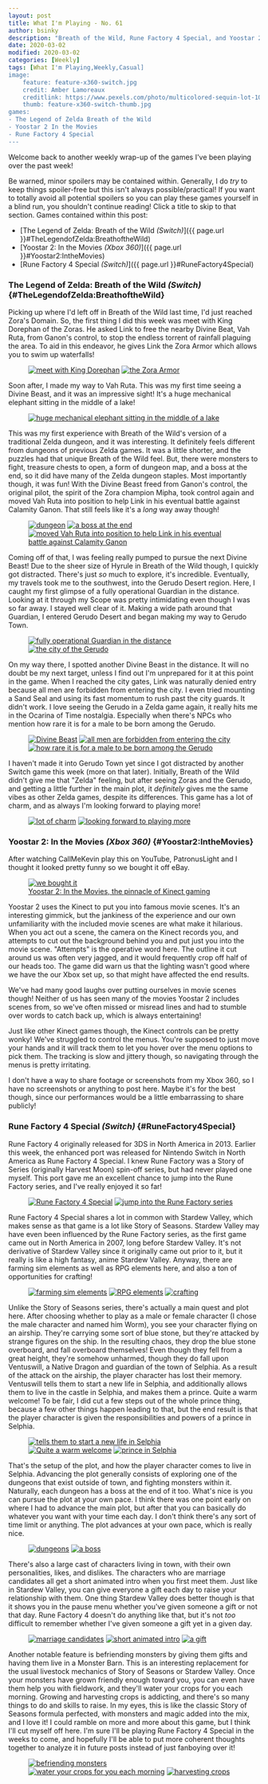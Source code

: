 ```yaml
---
layout: post
title: What I'm Playing - No. 61
author: bsinky
description: "Breath of the Wild, Rune Factory 4 Special, and Yoostar 2 on Xbox 360!"
date: 2020-03-02
modified: 2020-03-02
categories: [Weekly]
tags: [What I'm Playing,Weekly,Casual]
image:
    feature: feature-x360-switch.jpg
    credit: Amber Lamoreaux
    creditlink: https://www.pexels.com/photo/multicolored-sequin-lot-1089027/
    thumb: feature-x360-switch-thumb.jpg
games:
- The Legend of Zelda Breath of the Wild
- Yoostar 2 In the Movies
- Rune Factory 4 Special
---
```


Welcome back to another weekly wrap-up of the games I've been playing over the
past week!

Be warned, minor spoilers may be contained within. Generally, I do *try* to keep
things spoiler-free but this isn't always possible/practical! If you want to
totally avoid all potential spoilers so you can play these games yourself in a
blind run, you shouldn't continue reading! Click a title to skip to that
section. Games contained within this post:

 - [The Legend of Zelda: Breath of the Wild *(Switch)*]({{ page.url }}#TheLegendofZelda:BreathoftheWild)
 - [Yoostar 2: In the Movies *(Xbox 360)*]({{ page.url }}#Yoostar2:IntheMovies)
 - [Rune Factory 4 Special *(Switch)*]({{ page.url }}#RuneFactory4Special)

<!--more-->

### The Legend of Zelda: Breath of the Wild *(Switch)*    {#TheLegendofZelda:BreathoftheWild}

Picking up where I'd left off in Breath of the Wild last time, I'd just reached
Zora's Domain. So, the first thing I did this week was meet with King Dorephan
of the Zoras. He asked Link to free the nearby Divine Beat, Vah Ruta, from
Ganon's control, to stop the endless torrent of rainfall plaguing the area. To
aid in this endeavor, he gives Link the Zora Armor which allows you to swim up
waterfalls!

<figure class="half">
    <a href="https://i.imgur.com/jx7AGht.jpg"><img src="https://i.imgur.com/jx7AGhtm.jpg" alt="meet with King Dorephan"/></a>
    <a href="https://i.imgur.com/WQAExdp.jpg"><img src="https://i.imgur.com/WQAExdpm.jpg" alt="the Zora Armor"/></a>
</figure>

Soon after, I made my way to Vah Ruta. This was my first time seeing a Divine
Beast, and it was an impressive sight! It's a huge mechanical elephant sitting
in the middle of a lake!

<figure class="half center">
    <a href="https://i.imgur.com/PST4Mim.jpg"><img src="https://i.imgur.com/PST4Mimm.jpg" alt="huge mechanical elephant sitting in the middle of a lake"/>
    </a>
</figure>

This was my first experience with Breath of the Wild's version of a traditional
Zelda dungeon, and it was interesting. It definitely feels different from
dungeons of previous Zelda games. It was a little shorter, and the puzzles had
that unique Breath of the Wild feel. But, there were monsters to fight, treasure
chests to open, a form of dungeon map, and a boss at the end, so it did have
many of the Zelda dungeon staples. Most importantly though, it was fun! With the
Divine Beast freed from Ganon's control, the original pilot, the spirit of the
Zora champion Mipha, took control again and moved Vah Ruta into position to help
Link in his eventual battle against Calamity Ganon. That still feels like it's a
*long* way away though!

<figure class="third">
    <a href="https://i.imgur.com/POXPPr1.jpg"><img src="https://i.imgur.com/POXPPr1m.jpg" alt="dungeon"/></a>
    <a href="https://i.imgur.com/BAcjjrJ.jpg"><img src="https://i.imgur.com/BAcjjrJm.jpg" alt="a boss at the end"/></a>
    <a href="https://i.imgur.com/SUZO6Pc.jpg"><img src="https://i.imgur.com/SUZO6Pcm.jpg" alt="moved Vah Ruta into position to help Link in his eventual battle against Calamity Ganon"/></a>
</figure>

Coming off of that, I was feeling really pumped to pursue the next Divine Beast!
Due to the sheer size of Hyrule in Breath of the Wild though, I quickly got
distracted. There's just *so* much to explore, it's incredible. Eventually, my
travels took me to the southwest, into the Gerudo Desert region. Here, I caught
my first glimpse of a fully operational Guardian in the distance. Looking at it
through my Scope was pretty intimidating even though I was so far away. I stayed
well clear of it. Making a wide path around that Guardian, I entered Gerudo
Desert and began making my way to Gerudo Town.

<figure class="half">
    <a href="https://i.imgur.com/2pm0XMp.jpg"><img src="https://i.imgur.com/2pm0XMpm.jpg" alt="fully operational Guardian in the distance"/></a>
    <a href="https://i.imgur.com/KuayB9w.jpg"><img src="https://i.imgur.com/KuayB9wm.jpg" alt="the city of the Gerudo"/></a>
</figure>

On my way there, I spotted another Divine Beast in the distance. It will no
doubt be my next target, unless I find out I'm unprepared for it at this point
in the game. When I reached the city gates, Link was naturally denied entry
because all men are forbidden from entering the city. I even tried mounting a
Sand Seal and using its fast momentum to rush past the city guards. It didn't
work. I love seeing the Gerudo in a Zelda game again, it really hits me in the
Ocarina of Time nostalgia. Especially when there's NPCs who mention how rare it
is for a male to be born among the Gerudo.

<figure class="third">
    <a href="https://i.imgur.com/6WkRgge.jpg"><img src="https://i.imgur.com/6WkRggem.jpg" alt="Divine Beast"/></a>
    <a href="https://i.imgur.com/PyPWyUk.jpg"><img src="https://i.imgur.com/PyPWyUkm.jpg" alt="all men are forbidden from entering the city"/></a>
    <a href="https://i.imgur.com/Yivu9YA.jpg"><img src="https://i.imgur.com/Yivu9YAm.jpg" alt="how rare it is for a male to be born among the Gerudo"/></a>
</figure>

I haven't made it into Gerudo Town yet since I got distracted by another Switch
game this week (more on that later). Initially, Breath of the Wild didn't give
me that "Zelda" feeling, but after seeing Zoras and the Gerudo, and getting a
little further in the main plot, it *definitely* gives me the same vibes as
other Zelda games, despite its differences. This game has a lot of charm, and as
always I'm looking forward to playing more!

<figure class="half">
    <a href="https://i.imgur.com/vMHfwLF.jpg"><img src="https://i.imgur.com/vMHfwLFm.jpg" alt="lot of charm"/></a>
    <a href="https://i.imgur.com/pakipCm.jpg"><img src="https://i.imgur.com/pakipCmm.jpg" alt="looking forward to playing more"/></a>
</figure>

### Yoostar 2: In the Movies *(Xbox 360)*    {#Yoostar2:IntheMovies}

After watching CallMeKevin play this on YouTube, PatronusLight and I thought it
looked pretty funny so we bought it off eBay.

<figure class="third center">
    <a href="https://i.imgur.com/BPLBjAT.jpg"><img src="https://i.imgur.com/BPLBjATm.jpg" alt="we bought it"/>
        <figcaption>Yoostar 2: In the Movies, the pinnacle of Kinect gaming</figcaption>
    </a>
</figure>

Yoostar 2 uses the Kinect to put you into famous movie scenes. It's an
interesting gimmick, but the jankiness of the experience and our own
unfamiliarity with the included movie scenes are what make it hilarious. When
you act out a scene, the camera on the Kinect records you, and attempts to cut
out the background behind you and put just you into the movie scene. "Attempts"
is the operative word here. The outline it cut around us was often very jagged,
and it would frequently crop off half of our heads too. The game did warn us
that the lighting wasn't good where we have the our Xbox set up, so that might
have affected the end results.

We've had many good laughs over putting ourselves in movie scenes though!
Neither of us has seen many of the movies Yoostar 2 includes scenes from, so
we've often missed or misread lines and had to stumble over words to catch back
up, which is always entertaining!

Just like other Kinect games though, the Kinect controls can be pretty wonky!
We've struggled to control the menus. You're supposed to just move your hands
and it will track them to let you hover over the menu options to pick them. The
tracking is slow and jittery though, so navigating through the menus is pretty
irritating.

I don't have a way to share footage or screenshots from my Xbox 360, so I have
no screenshots or anything to post here. Maybe it's for the best though, since
our performances would be a little embarrassing to share publicly!

### Rune Factory 4 Special *(Switch)*    {#RuneFactory4Special}

Rune Factory 4 originally released for 3DS in North America in 2013. Earlier
this week, the enhanced port was released for Nintendo Switch in North America
as Rune Factory 4 Special. I knew Rune Factory was a Story of Series (originally
Harvest Moon) spin-off series, but had never played one myself. This port gave
me an excellent chance to jump into the Rune Factory series, and I've really
enjoyed it so far!

<figure class="half">
    <a href="https://i.imgur.com/56qO0hE.jpg"><img src="https://i.imgur.com/56qO0hEm.jpg" alt="Rune Factory 4 Special"/></a>
    <a href="https://i.imgur.com/hyqycEB.jpg"><img src="https://i.imgur.com/hyqycEBm.jpg" alt="jump into the Rune Factory series"/></a>
</figure>

Rune Factory 4 Special shares a lot in common with Stardew Valley, which makes
sense as that game is a lot like Story of Seasons. Stardew Valley may have even
been influenced by the Rune Factory series, as the first game came out in North
America in 2007, long before Stardew Valley. It's not derivative of Stardew
Valley since it originally came out prior to it, but it really is like a high
fantasy, anime Stardew Valley. Anyway, there are farming sim elements as well as
RPG elements here, and also a ton of opportunities for crafting!

<figure class="third">
    <a href="https://i.imgur.com/IcttwCr.jpg"><img src="https://i.imgur.com/IcttwCrm.jpg" alt="farming sim elements"/></a>
    <a href="https://i.imgur.com/JMFSUpt.jpg"><img src="https://i.imgur.com/JMFSUptm.jpg" alt="RPG elements"/></a>
    <a href="https://i.imgur.com/LPkvTgT.jpg"><img src="https://i.imgur.com/LPkvTgTm.jpg" alt="crafting"/></a>
</figure>

Unlike the Story of Seasons series, there's actually a main quest and plot here.
After choosing whether to play as a male or female character (I chose the male
character and named him Worm), you see your character flying on an airship.
They're carrying some sort of blue stone, but they're attacked by strange
figures on the ship. In the resulting chaos, they drop the blue stone overboard,
and fall overboard themselves! Even though they fell from a great height,
they're somehow unharmed, though they do fall upon Ventuswill, a Native Dragon
and guardian of the town of Selphia. As a result of the attack on the airship,
the player character has lost their memory. Ventuswill tells them to start a new
life in Selphia, and additionally allows them to live in the castle in Selphia,
and makes them a prince. Quite a warm welcome! To be fair, I did cut a few steps
out of the whole prince thing, because a few other things happen leading to
that, but the end result is that the player character is given the
responsibilities and powers of a prince in Selphia.

<figure class="third">
    <a href="https://i.imgur.com/m0qemj0.jpg"><img src="https://i.imgur.com/m0qemj0m.jpg" alt="tells them to start a new life in Selphia"/></a>
    <a href="https://i.imgur.com/QxfKPWI.jpg"><img src="https://i.imgur.com/QxfKPWIm.jpg" alt="Quite a warm welcome"/></a>
    <a href="https://i.imgur.com/dpypi9f.jpg"><img src="https://i.imgur.com/dpypi9fm.jpg" alt="prince in Selphia"/></a>
</figure>

That's the setup of the plot, and how the player character comes to live in
Selphia. Advancing the plot generally consists of exploring one of the dungeons
that exist outside of town, and fighting monsters within it. Naturally, each
dungeon has a boss at the end of it too. What's nice is you can pursue the plot
at your own pace. I think there was one point early on where I had to advance
the main plot, but after that you can basically do whatever you want with your
time each day. I don't think there's any sort of time limit or anything. The
plot advances at your own pace, which is really nice.

<figure class="half">
    <a href="https://i.imgur.com/6DLsn02.jpg"><img src="https://i.imgur.com/6DLsn02m.jpg" alt="dungeons"/></a>
    <a href="https://i.imgur.com/53rnlJT.jpg"><img src="https://i.imgur.com/53rnlJTm.jpg" alt="a boss"/></a>
</figure>

There's also a large cast of characters living in town, with their own
personalities, likes, and dislikes. The characters who are marriage candidates
all get a short animated intro when you first meet them. Just like in Stardew
Valley, you can give everyone a gift each day to raise your relationship with
them. One thing Stardew Valley does better though is that it shows you in the
pause menu whether you've given someone a gift or not that day. Rune Factory 4
doesn't do anything like that, but it's not *too* difficult to remember whether
I've given someone a gift yet in a given day.

<figure class="third">
    <a href="https://i.imgur.com/wbhpIXT.jpg"><img src="https://i.imgur.com/wbhpIXTm.jpg" alt="marriage candidates"/></a>
    <a href="https://i.imgur.com/wevrTti.jpg"><img src="https://i.imgur.com/wevrTtim.jpg" alt="short animated intro"/></a>
    <a href="https://i.imgur.com/TFAbZtv.jpg"><img src="https://i.imgur.com/TFAbZtvm.jpg" alt="a gift"/></a>
</figure>

Another notable feature is befriending monsters by giving them gifts and having
them live in a Monster Barn. This is an interesting replacement for the usual
livestock mechanics of Story of Seasons or Stardew Valley. Once your monsters
have grown friendly enough toward you, you can even have them help you with
fieldwork, and they'll water your crops for you each morning. Growing and
harvesting crops is addicting, and there's so many things to do and skills to
raise. In my eyes, this is like the classic Story of Seasons formula perfected,
with monsters and magic added into the mix, and I love it! I could ramble on
more and more about this game, but I think I'll cut myself off here. I'm sure
I'll be playing Rune Factory 4 Special in the weeks to come, and hopefully I'll
be able to put more coherent thoughts together to analyze it in future posts
instead of just fanboying over it!

<figure class="third">
    <a href="https://i.imgur.com/7xcnI90.jpg"><img src="https://i.imgur.com/7xcnI90m.jpg" alt="befriending monsters"/></a>
    <a href="https://i.imgur.com/N5m4tfm.jpg"><img src="https://i.imgur.com/N5m4tfmm.jpg" alt="water your crops for you each morning"/></a>
    <a href="https://i.imgur.com/NLaeBti.jpg"><img src="https://i.imgur.com/NLaeBtim.jpg" alt="harvesting crops"/></a>
</figure>

